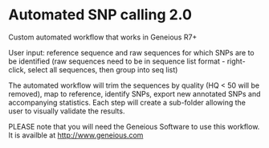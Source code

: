 Automated SNP calling 2.0 
==================

Custom automated workflow that works in Geneious R7+

User input: reference sequence and raw sequences for which SNPs are to be identified (raw sequences need to be in sequence list format - right-click, select all sequences, then group into seq list) 

The automated workflow will trim the sequences by quality (HQ < 50 will be removed), map to reference, identify SNPs, export new annotated SNPs and accompanying statistics. Each step will create a sub-folder allowing the user to visually validate the results.

PLEASE note that you will need the Geneious Software to use this workflow.  It is  availble at http://www.geneious.com
